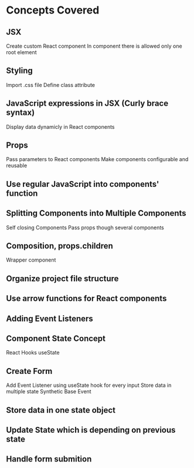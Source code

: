 # Concepts Covered


## JSX
Create custom React component
In component there is allowed only one root element

## Styling
Import .css file
Define class attribute

## JavaScript expressions in JSX (Curly brace syntax)
Display data dynamicly in React components

## Props
Pass parameters to React components
Make components configurable and reusable

## Use regular JavaScript into components' function

## Splitting Components into Multiple Components
Self closing Components
Pass props though several components

## Composition, props.children
Wrapper component

## Organize project file structure

## Use arrow functions for React components

## Adding Event Listeners

## Component State Concept
React Hooks
useState

## Create Form
Add Event Listener using useState hook for every input
Store data in multiple state
Synthetic Base Event

## Store data in one state object

## Update State which is depending on previous state

## Handle form submition